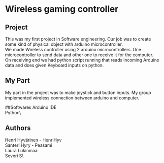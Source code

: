 # Wireless gaming controller

## Project
This was my first project in Software engineering. Our job was to create some kind of physical object with arduino microcontroller. \
We made Wireless controller using 2 arduino microcontrollers. One microcontroller to send data and other one to receive it for the computer.\
On receiving end we had python script running that reads incoming Arduino data and does given Keyboard inputs on python.



## My Part
My part in the project was to make joystick and button inputs. My group implemented wireless connection between arduino and computer.



##Softwares
Arduino IDE\
Python\





## Authors
Henri Hyvärinen - HenriHyv\
Santeri Hyry - Peasami\
Laura Lukinmaa\
Severi S\

